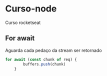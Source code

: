 # Curso-node
Curso rocketseat

## For await

Aguarda cada pedaço da stream ser retornado
``` javascript
for await (const chunk of req) {
        buffers.push(chunk)
    }

```